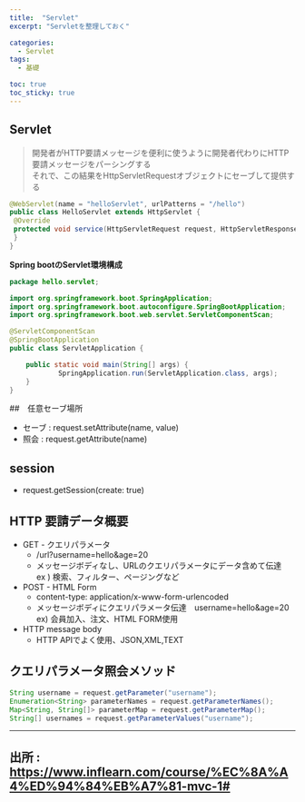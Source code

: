 ```yaml
---
title:  "Servlet"
excerpt: "Servletを整理しておく"

categories:
  - Servlet
tags:
  - 基礎

toc: true
toc_sticky: true
---
```


## Servlet
>開発者がHTTP要請メッセージを便利に使うように開発者代わりにHTTP要請メッセージをパーシングする<br>それで、この結果をHttpServletRequestオブジェクトにセーブして提供する

```java
@WebServlet(name = "helloServlet", urlPatterns = "/hello") 
public class HelloServlet extends HttpServlet { 
 @Override 
 protected void service(HttpServletRequest request, HttpServletResponse response){ 
 } 
}
```

**Spring bootのServlet環境構成**

```java
package hello.servlet;

import org.springframework.boot.SpringApplication;
import org.springframework.boot.autoconfigure.SpringBootApplication;
import org.springframework.boot.web.servlet.ServletComponentScan;

@ServletComponentScan 
@SpringBootApplication
public class ServletApplication {

	public static void main(String[] args) {
			SpringApplication.run(ServletApplication.class, args);
	}
}
```


##　任意セーブ場所

  - セーブ : request.setAttribute(name, value)
  - 照会 : request.getAttribute(name)

## session
  - request.getSession(create: true)

## HTTP 要請データ概要
  - GET - クエリパラメータ
    - /url?username=hello&age=20
    - メッセージボディなし、URLのクエリパラメータにデータ含めて伝達  
    ex ) 検索、フィルター、ページングなど
  - POST - HTML Form
    - content-type: application/x-www-form-urlencoded
    - メッセージボディにクエリパラメータ伝達　username=hello&age=20  
    ex) 会員加入、注文、HTML FORM使用
  - HTTP message body
    - HTTP APIでよく使用、JSON,XML,TEXT

## クエリパラメータ照会メソッド

```java
String username = request.getParameter("username");
Enumeration<String> parameterNames = request.getParameterNames();
Map<String, String[]> parameterMap = request.getParameterMap(); 
String[] usernames = request.getParameterValues("username"); 
```

---
出所 : https://www.inflearn.com/course/%EC%8A%A4%ED%94%84%EB%A7%81-mvc-1#
---